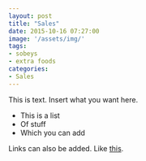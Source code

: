 ```yaml
---
layout: post
title: "Sales"
date: 2015-10-16 07:27:00
image: '/assets/img/'
tags:
- sobeys 
- extra foods
categories:
- Sales
---
```


This is text. Insert what you want here.

- This is a list
- Of stuff
- Which you can add

Links can also be added. Like [this](http://google.ca).